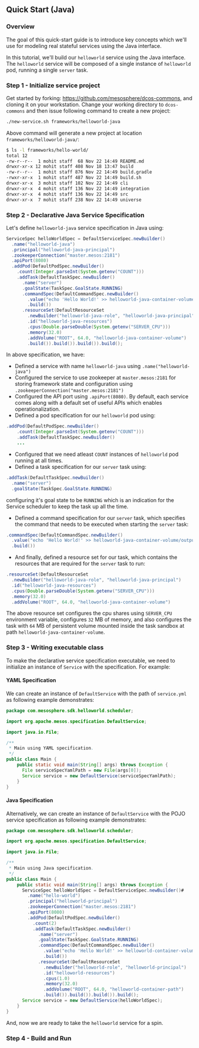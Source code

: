 ## Quick Start (Java)

### Overview
The goal of this quick-start guide is to introduce key concepts which we'll use for modeling real stateful services using the Java interface.

In this tutorial, we'll build our `helloworld` service using the Java interface. The `helloworld` service will be composed of a single instance of `helloworld` pod, running a single `server` task.

### Step 1 - Initialize service project
Get started by forking: https://github.com/mesosphere/dcos-commons, and cloning it on your workstation. Change your working directory to `dcos-commons` and then issue following command to create a new project:

```bash
./new-service.sh frameworks/helloworld-java
```

Above command will generate a new project at location `frameworks/helloworld-java/`:

```bash
$ ls -l frameworks/hello-world/
total 12
-rw-r--r--  1 mohit staff  68 Nov 22 14:49 README.md
drwxr-xr-x 12 mohit staff 408 Nov 18 13:47 build
-rw-r--r--  1 mohit staff 876 Nov 22 14:49 build.gradle
-rwxr-xr-x  1 mohit staff 487 Nov 22 14:49 build.sh
drwxr-xr-x  3 mohit staff 102 Nov 22 14:49 cli
drwxr-xr-x  4 mohit staff 136 Nov 22 14:49 integration
drwxr-xr-x  4 mohit staff 136 Nov 22 14:49 src
drwxr-xr-x  7 mohit staff 238 Nov 22 14:49 universe
```

### Step 2 - Declarative Java Service Specification

Let's define `helloworld-java` service specification in Java using:
```java
ServiceSpec helloWorldSpec = DefaultServiceSpec.newBuilder()
  .name("helloworld-java")
  .principal("helloworld-java-principal")
  .zookeeperConnection("master.mesos:2181")
  .apiPort(8080)
  .addPod(DefaultPodSpec.newBuilder()
    .count(Integer.parseInt(System.getenv("COUNT")))
    .addTask(DefaultTaskSpec.newBuilder()
      .name("server")
      .goalState(TaskSpec.GoalState.RUNNING)
      .commandSpec(DefaultCommandSpec.newBuilder()
        .value("echo 'Hello World!' >> helloworld-java-container-volume/output && sleep 10")
        .build())
      .resourceSet(DefaultResourceSet
        .newBuilder("helloworld-java-role", "helloworld-java-principal")
        .id("helloworld-java-resources")
        .cpus(Double.parseDouble(System.getenv("SERVER_CPU")))
        .memory(32.0)
        .addVolume("ROOT", 64.0, "helloworld-java-container-volume")
        .build()).build()).build()).build();
```

In above specification, we have:
* Defined a service with name `helloworld-java` using `.name("helloworld-java")`
* Configured the service to use zookeeper at `master.mesos:2181` for storing framework state and configuration using `.zookeeperConnection("master.mesos:2181")`
* Configured the API port using `.apiPort(8080)`. By default, each service comes along with a default set of useful APIs which enables operationalization. 
* Defined a pod specification for our `helloworld` pod using:

```java
.addPod(DefaultPodSpec.newBuilder()
    .count(Integer.parseInt(System.getenv("COUNT")))
    .addTask(DefaultTaskSpec.newBuilder()
    ...
```
* Configured that we need atleast `COUNT` instances of `helloworld` pod running at all times.
* Defined a task specification for our `server` task using:

```java
.addTask(DefaultTaskSpec.newBuilder()
  .name("server")
  .goalState(TaskSpec.GoalState.RUNNING)
```
configuring it's goal state to be `RUNNING` which is an indication for the Service scheduler to keep the task up all the time.
* Defined a command specification for our `server` task, which specifies the command that needs to be executed when starting the `server` task:

```java
.commandSpec(DefaultCommandSpec.newBuilder()
  .value("echo 'Hello World!' >> helloworld-java-container-volume/output && sleep 10")
  .build())
```
* And finally, defined a resource set for our task, which contains the resources that are required for the `server` task to run:

```java
.resourceSet(DefaultResourceSet
  .newBuilder("helloworld-java-role", "helloworld-java-principal")
  .id("helloworld-java-resources")
  .cpus(Double.parseDouble(System.getenv("SERVER_CPU")))
  .memory(32.0)
  .addVolume("ROOT", 64.0, "helloworld-java-container-volume")
```
The above resource set configures the cpu shares using `SERVER_CPU` environment variable, configures `32` MB of memory, and also configures the task with `64` MB of persistent volume mounted inside the task sandbox at path `helloworld-java-container-volume`.

### Step 3 - Writing executable class

To make the declarative service specification executable, we need to initialize an instance of `Service` with the specification. For example:

#### YAML Specification

We can create an instance of `DefaultService` with the path of `service.yml` as following example demonstrates:
```java
package com.mesosphere.sdk.helloworld.scheduler;

import org.apache.mesos.specification.DefaultService;

import java.io.File;

/**
 * Main using YAML specification.
 */
public class Main {
    public static void main(String[] args) throws Exception {
      File serviceSpecYamlPath = new File(args[0]);
      Service service = new DefaultService(serviceSpecYamlPath);
    }
}
```

#### Java Specification
Alternatively, we can create an instance of `DefaultService` with the POJO service specification as following example demonstrates:

```java
package com.mesosphere.sdk.helloworld.scheduler;

import org.apache.mesos.specification.DefaultService;

import java.io.File;

/**
 * Main using Java specification.
 */
public class Main {
    public static void main(String[] args) throws Exception {
      ServiceSpec helloWorldSpec = DefaultServiceSpec.newBuilder()#
        .name("hello-world")
        .principal("helloworld-principal")
        .zookeeperConnection("master.mesos:2181")
        .apiPort(8080)
        .addPod(DefaultPodSpec.newBuilder()
          .count(2)
          .addTask(DefaultTaskSpec.newBuilder()
            .name("server")
            .goalState(TaskSpec.GoalState.RUNNING)
            .commandSpec(DefaultCommandSpec.newBuilder()
              .value("echo 'Hello World!' >> helloworld-container-volume/output && sleep 10")
              .build())
            .resourceSet(DefaultResourceSet
              .newBuilder("helloworld-role", "helloworld-principal")
              .id("helloworld-resources")
              .cpus(1.0)
              .memory(32.0)
              .addVolume("ROOT", 64.0, "helloworld-container-path")
              .build()).build()).build()).build();
      Service service = new DefaultService(helloWorldSpec);
    }
}
```

And, now we are ready to take the `helloworld` service for a spin.

### Step 4 - Build and Run
